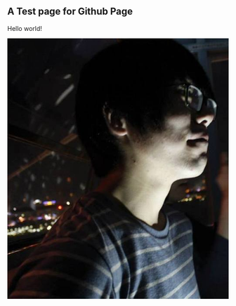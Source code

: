 ## A Test page for Github Page
Hello world!

![**Greetings from Columbus OH**](images/485625_10201220477137816_1292641638_n.jpg)
